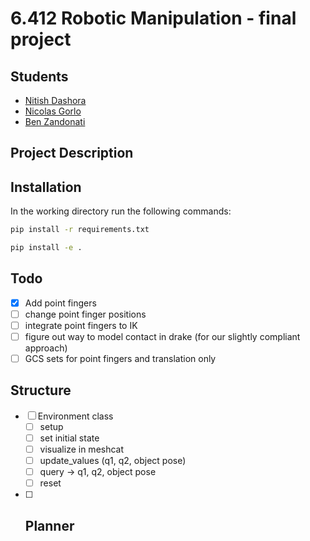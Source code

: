 # 6.412 Robotic Manipulation - final project

## Students
- [Nitish Dashora](https://www.nitishdashora.com/)
- [Nicolas Gorlo](https://www.linkedin.com/in/nicolas-gorlo/)
- [Ben Zandonati](https://www.benzandonati.co.uk/)


## Project Description


## Installation

In the working directory run the following commands:

```bash
pip install -r requirements.txt 
```

```bash
pip install -e .
```

## Todo

- [x] Add point fingers
- [ ] change point finger positions 
- [ ] integrate point fingers to IK
- [ ] figure out way to model contact in drake (for our slightly compliant approach)
- [ ] GCS sets for point fingers and translation only

## Structure

- [ ] Environment class
    - [ ] setup
    - [ ] set initial state
    - [ ] visualize in meshcat
    - [ ] update_values (q1, q2, object pose)
    - [ ] query -> q1, q2, object pose
    - [ ] reset

- [ ] Planner
    - 